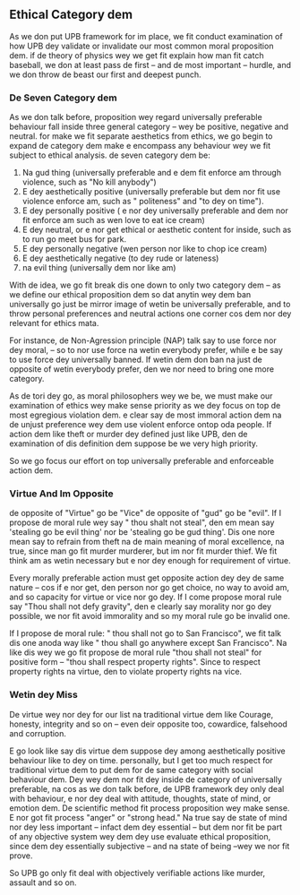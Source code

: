 ## Ethical Category dem

As we don put UPB framework for im place, we fit conduct examination of how UPB dey validate or invalidate our most common moral proposition dem.  if de theory of physics wey we get fit explain how man fit catch baseball, we don at least pass de first – and de most important – hurdle, and we don throw de beast our first and deepest punch.

### De Seven Category dem

As we don talk before, proposition wey regard universally preferable behaviour fall inside three general category – wey be positive, negative and neutral. for make we fit separate aesthetics from ethics, we go begin to expand de category dem make e encompass any behaviour wey we fit subject to ethical analysis. de seven category dem be:

1. Na gud thing (universally preferable and e dem fit enforce am through violence, such as "No kill anybody")
2. E dey aesthetically positive (universally preferable but dem nor fit use violence enforce am, such as " politeness" and "to dey on time").
3. E dey personally positive ( e nor dey universally preferable and dem nor fit enforce am such as wen love to eat ice cream)
4. E dey neutral, or e nor get ethical or aesthetic content for inside, such as to run go meet bus for park.
5. E dey personally negative (wen person nor like to chop ice cream)
6. E dey aesthetically negative (to dey rude or lateness)
7. na evil thing (universally dem nor like am) 

With de idea, we go fit break dis one down to only two category dem – as we define our ethical proposition dem so dat anytin wey dem ban universally  go just be  mirror image of wetin be universally preferable, and to throw personal preferences and neutral actions one corner cos dem nor dey relevant for ethics mata.

For instance, de Non-Agression principle (NAP) talk say to use force  nor dey moral, – so to nor use force na wetin everybody prefer, while e be say to use force dey universally banned.  If wetin dem don ban na just de opposite of wetin everybody prefer, den we nor need to bring one more  category.

As de tori dey go, as moral philosophers wey we be, we must make our examination of ethics wey make sense priority as we dey focus on top de most egregious violation dem. e clear say de most  immoral action dem na de unjust preference wey dem use violent enforce  ontop oda people. If action dem like theft or murder dey defined just like UPB, den de examination of dis definition dem suppose be we very high priority.

So we go focus our effort on top universally preferable and enforceable action dem.

### Virtue And Im Opposite

de opposite of "Virtue" go be "Vice" de opposite of "gud" go be "evil". If I propose de moral rule wey say " thou shalt not steal", den em mean say 'stealing go be evil thing' nor be  'stealing go be gud thing'. Dis one nore mean say to refrain from theft na de main meaning of moral excellence, na true, since man go fit murder murderer, but im nor fit murder thief. We  fit think am as wetin necessary but e nor dey enough for requirement of virtue.

Every morally preferable action must get opposite action dey dey de same nature – cos if e nor get, den person nor go get choice, no way to avoid am, and so capacity for virtue or vice nor go dey. If I come propose moral rule say "Thou shall not defy gravity", den e clearly say morality nor go dey possible, we nor fit avoid immorality and so my moral rule go be invalid one.

If I propose de moral rule: " thou shall not go to San Francisco", we fit talk dis one anoda way like " thou shall go anywhere except  San Francisco". Na like dis  wey we go fit propose de moral rule "thou shall not steal"  for positive form – "thou shall respect property rights". Since to respect property rights na virtue, den to violate property rights na vice.

### Wetin dey Miss

De virtue wey nor dey for our list na traditional virtue dem like Courage, honesty, integrity and so on – even deir opposite too, cowardice, falsehood and corruption.

E go look like say dis virtue dem suppose dey among aesthetically positive behaviour like to dey on time. personally, but I get too much respect for traditional virtue dem to put dem for de same category with social behaviour dem. Dey wey dem nor fit dey inside de category of universally preferable, na cos as we don talk before, de UPB framework dey only deal with behaviour, e nor dey deal with attitude, thoughts, state of mind, or emotion dem. De scientific method fit process proposition wey make sense. E nor got fit process "anger" or "strong head." Na true say de state of mind nor dey less important – infact dem dey essential – but dem nor fit be part of any objective system wey dem dey use evaluate ethical proposition, since dem dey essentially subjective – and na state of being –wey we nor fit prove.

So UPB go only fit deal with objectively verifiable actions like murder, assault and so on.

